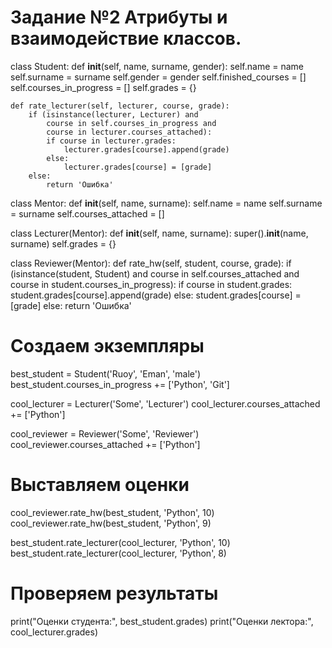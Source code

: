 # Задание №2 Атрибуты и взаимодействие классов.
class Student:
    def __init__(self, name, surname, gender):
        self.name = name
        self.surname = surname
        self.gender = gender
        self.finished_courses = []
        self.courses_in_progress = []
        self.grades = {}

    def rate_lecturer(self, lecturer, course, grade):
        if (isinstance(lecturer, Lecturer) and 
            course in self.courses_in_progress and 
            course in lecturer.courses_attached):
            if course in lecturer.grades:
                lecturer.grades[course].append(grade)
            else:
                lecturer.grades[course] = [grade]
        else:
            return 'Ошибка'


class Mentor:
    def __init__(self, name, surname):
        self.name = name
        self.surname = surname
        self.courses_attached = []


class Lecturer(Mentor):
    def __init__(self, name, surname):
        super().__init__(name, surname)
        self.grades = {}


class Reviewer(Mentor):
    def rate_hw(self, student, course, grade):
        if (isinstance(student, Student) and 
            course in self.courses_attached and 
            course in student.courses_in_progress):
            if course in student.grades:
                student.grades[course].append(grade)
            else:
                student.grades[course] = [grade]
        else:
            return 'Ошибка'


# Создаем экземпляры
best_student = Student('Ruoy', 'Eman', 'male')
best_student.courses_in_progress += ['Python', 'Git']

cool_lecturer = Lecturer('Some', 'Lecturer')
cool_lecturer.courses_attached += ['Python']

cool_reviewer = Reviewer('Some', 'Reviewer')
cool_reviewer.courses_attached += ['Python']

# Выставляем оценки
cool_reviewer.rate_hw(best_student, 'Python', 10)
cool_reviewer.rate_hw(best_student, 'Python', 9)

best_student.rate_lecturer(cool_lecturer, 'Python', 10)
best_student.rate_lecturer(cool_lecturer, 'Python', 8)

# Проверяем результаты
print("Оценки студента:", best_student.grades)
print("Оценки лектора:", cool_lecturer.grades)